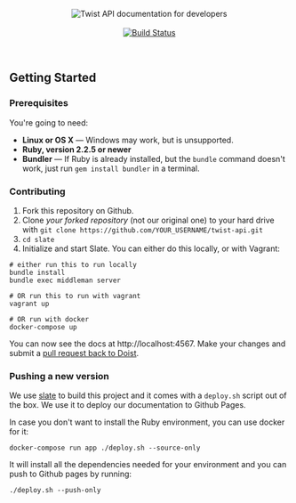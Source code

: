 <p align="center">
  <img src="https://developer.twistapp.com/images/twist_logo.svg" alt="Twist API documentation for developers">
  <br><br>
  <a href="https://travis-ci.org/Doist/Twist-API"><img src="https://travis-ci.org/Doist/Twist-API.svg?branch=master" alt="Build Status"></a>
</p>

<br>

Getting Started
---------------

### Prerequisites

You're going to need:

 - **Linux or OS X** — Windows may work, but is unsupported.
 - **Ruby, version 2.2.5 or newer**
 - **Bundler** — If Ruby is already installed, but the `bundle`
   command doesn't work, just run `gem install bundler` in a terminal.

### Contributing

1. Fork this repository on Github.
2. Clone *your forked repository* (not our original one) to your hard
   drive with `git clone
   https://github.com/YOUR_USERNAME/twist-api.git`
3. `cd slate`
4. Initialize and start Slate. You can either do this locally, or with
   Vagrant:

```shell
# either run this to run locally
bundle install
bundle exec middleman server

# OR run this to run with vagrant
vagrant up

# OR run with docker
docker-compose up
```

You can now see the docs at http://localhost:4567.
Make your changes and submit a [pull request back to Doist](https://github.com/Doist/twist-api/pulls).

### Pushing a new version

We use [slate](http://github.com/lord/slate) to build this project and it comes
with a `deploy.sh` script out of the box. We use it to deploy our documentation
to Github Pages.

In case you don't want to install the Ruby environment, you can use docker for
it:

    docker-compose run app ./deploy.sh --source-only

It will install all the dependencies needed for your environment and you can
push to Github pages by running:

    ./deploy.sh --push-only
